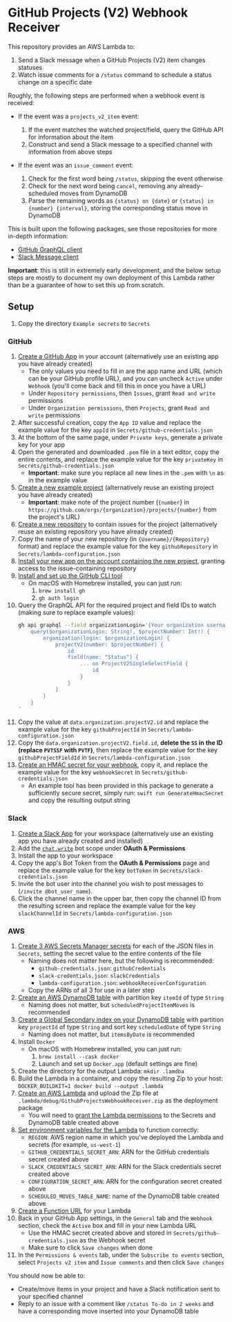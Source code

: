 # GitHub Projects (V2) Webhook Receiver #

This repository provides an AWS Lambda to:
1. Send a Slack message when a GitHub Projects (V2) item changes statuses
2. Watch issue comments for a `/status` command to schedule a status change on a specific date

Roughly, the following steps are performed when a webhook event is received:

- If the event was a `projects_v2_item` event:
	1. If the event matches the watched project/field, query the GitHub API for information about the item
	2. Construct and send a Slack message to a specified channel with information from above steps

- If the event was an `issue_comment` event:
	1. Check for the first word being `/status`, skipping the event otherwise
	2. Check for the next word being `cancel`, removing any already-scheduled moves from DynamoDB
	3. Parse the remaining words as `{status} on {date}` or `{status} in {number} {interval}`, storing the corresponding status move in DynamoDB

This is built upon the following packages, see those repositories for more in-depth information:
- [GitHub GraphQL client](https://github.com/MPLew-is/github-graphql-client)
- [Slack Message client](https://github.com/MPLew-is/slack-message-client)

**Important**: this is still in extremely early development, and the below setup steps are mostly to document my own deployment of this Lambda rather than be a guarantee of how to set this up from scratch.


## Setup ##

1. Copy the directory `Example secrets` to `Secrets`

### GitHub ###

1. [Create a GitHub App](https://docs.github.com/en/developers/apps/building-github-apps/creating-a-github-app) in your account (alternatively use an existing app you have already created)
	- The only values you need to fill in are the app name and URL (which can be your GitHub profile URL), and you can uncheck `Active` under `Webhook` (you'll come back and fill this in once you have a URL)
	- Under `Repository permissions`, then `Issues`, grant `Read and write` permissions
	- Under `Organization permissions`, then `Projects`, grant `Read and write` permissions
2. After successful creation, copy the `App ID` value and replace the example value for the key `appId` in `Secrets/github-credentials.json`
3. At the bottom of the same page, under `Private keys`, generate a private key for your app
4. Open the generated and downloaded `.pem` file in a text editor, copy the entire contents, and replace the example value for the key `privateKey` in `Secrets/github-credentials.json`
	- **Important**: make sure you replace all new lines in the `.pem` with `\n` as in the example value
5. [Create a new example project](https://docs.github.com/en/issues/trying-out-the-new-projects-experience/quickstart#creating-a-project) (alternatively reuse an existing project you have already created)
	- **Important**: make note of the project number (`{number`} in `https://github.com/orgs/{organization}/projects/{number}` from the project's URL)
6. [Create a new repository](https://github.com/new) to contain issues for the project (alternatively reuse an existing repository you have already created)
7. Copy the name of your new repository (in `{Username}/{Repository}` format) and replace the example value for the key `githubRepository` in `Secrets/lambda-configuration.json`
8. [Install your new app on the account containing the new project](https://docs.github.com/en/developers/apps/managing-github-apps/installing-github-apps#installing-your-private-github-app-on-your-repository), granting access to the issue-containing repository
9.  [Install and set up the GitHub CLI tool](https://cli.github.com/manual/)
	- On macOS with Homebrew installed, you can just run:
		1. `brew install gh`
		2. `gh auth login`
10. Query the GraphQL API for the required project and field IDs to watch (making sure to replace example values):
	```sh
	gh api graphql --field organizationLogin='{Your organization username}' --field projectNumber='{Your project number}' --raw-field query='
		query($organizationLogin: String!, $projectNumber: Int!) {
			organization(login: $organizationLogin) {
				projectV2(number: $projectNumber) {
					id
					field(name: "Status") {
						... on ProjectV2SingleSelectField {
							id
						}
					}
				}
			}
		}
	'
	```
11. Copy the value at `data.organization.projectV2.id` and replace the example value for the key `githubProjectId` in `Secrets/lambda-configuration.json`
12. Copy the `data.organization.projectV2.field.id`, **delete the `SS` in the ID (replace `PVTSSF` with `PVTF`)**, then replace the example value for the key `githubProjectFieldId` in `Secrets/lambda-configuration.json`
13. [Create an HMAC secret for your webhook](https://docs.github.com/en/developers/webhooks-and-events/webhooks/securing-your-webhooks#setting-your-secret-token), copy it, and replace the example value for the key `webhookSecret` in `Secrets/github-credentials.json`
	- An example tool has been provided in this package to generate a sufficiently secure secret, simply run: `swift run GenerateHmacSecret` and copy the resulting output string


### Slack ###

1. [Create a Slack App](https://api.slack.com/apps) for your workspace (alternatively use an existing app you have already created and installed)
2. Add the [`chat.write`](https://api.slack.com/scopes/chat:write) bot scope under **OAuth & Permissions**
3. Install the app to your workspace
4. Copy the app's Bot Token from the **OAuth & Permissions** page and replace the example value for the key `botToken` in `Secrets/slack-credentials.json`
5. Invite the bot user into the channel you wish to post messages to (`/invite @bot_user_name`).
6. Click the channel name in the upper bar, then copy the channel ID from the resulting screen and replace the example value for the key `slackChannelId` in `Secrets/lambda-configuration.json`


### AWS ###

1. [Create 3 AWS Secrets Manager secrets](https://docs.aws.amazon.com/secretsmanager/latest/userguide/hardcoded.html) for each of the JSON files in `Secrets`, setting the secret value to the entire contents of the file
	- Naming does not matter here, but the following is recommended:
		- `github-credentials.json`: `githubCredentials`
		- `slack-credentials.json`: `slackCredentials`
		- `lambda-configuration.json`: `webhookReceiverConfiguration`
	- Copy the ARNs of all 3 for use in a later step
2. [Create an AWS DynamoDB table](https://docs.aws.amazon.com/amazondynamodb/latest/developerguide/getting-started-step-1.html) with partition key `itemId` of type `String`
	- Naming does not matter, but `scheduledProjectItemMoves` is recommended
3. [Create a Global Secondary index on your DynamoDB table](https://docs.aws.amazon.com/amazondynamodb/latest/developerguide/getting-started-step-6.html) with partition key `projectId` of type `String` and sort key `scheduledDate` of type `String`
	- Naming does not matter, but `itemsByDate` is recommended
4. Install `Docker`
	- On macOS with Homebrew installed, you can just run:
		1. `brew install --cask docker`
		2. Launch and set up `Docker.app` (default settings are fine)
5. Create the directory for the output Lambda: `mkdir .lamdba`
6. Build the Lambda in a container, and copy the resulting Zip to your host: `DOCKER_BUILDKIT=1 docker build --output .lambda`
7. [Create an AWS Lambda](https://docs.aws.amazon.com/lambda/latest/dg/getting-started.html) and upload the Zip file at `.lambda/debug/GithubProjectsWebhookReceiver.zip` as the deployment package
	- You will need to [grant the Lambda permissions](https://docs.aws.amazon.com/lambda/latest/dg/lambda-permissions.html) to the Secrets and DynamoDB table created above
8. [Set environment variables for the Lambda](https://docs.aws.amazon.com/lambda/latest/dg/configuration-envvars.html) to function correctly:
	- `REGION`: AWS region name in which you've deployed the Lambda and secrets (for example, `us-west-1`)
	- `GITHUB_CREDENTIALS_SECRET_ARN`: ARN for the GitHub credentials secret created above
	- `SLACK_CREDENTIALS_SECRET_ARN`: ARN for the Slack credentials secret created above
	- `CONFIGURATION_SECRET_ARN`: ARN for the configuration secret created above
	- `SCHEDULED_MOVES_TABLE_NAME`: name of the DynamoDB table created above
9. [Create a Function URL](https://docs.aws.amazon.com/lambda/latest/dg/urls-configuration.html) for your Lambda
10. Back in your GitHub App settings, in the `General` tab and the `Webhook` section, check the `Active` box and fill in your new Lambda URL
	- Use the HMAC secret created above and stored in `Secrets/github-credentials.json` as the Webhook secret
	- Make sure to click `Save changes` when done
11. In the `Permissions & events` tab, under the `Subscribe to events` section, select `Projects v2 item` and `Issue comments` and then click `Save changes`

You should now be able to:
- Create/move items in your project and have a Slack notification sent to your specified channel
- Reply to an issue with a comment like `/status To-do in 2 weeks` and have a corresponding move inserted into your DynamoDB table
